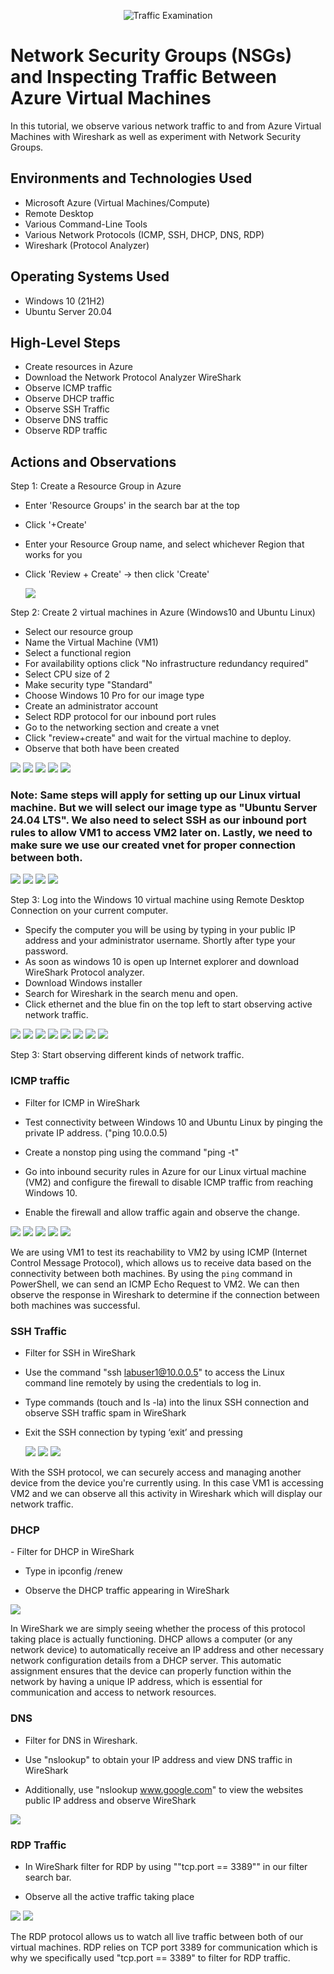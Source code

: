 <p align="center">
<img src="https://i.imgur.com/Ua7udoS.png" alt="Traffic Examination"/>
</p>

<h1>Network Security Groups (NSGs) and Inspecting Traffic Between Azure Virtual Machines</h1>
In this tutorial, we observe various network traffic to and from Azure Virtual Machines with Wireshark as well as experiment with Network Security Groups. <br />






<h2>Environments and Technologies Used</h2>

- Microsoft Azure (Virtual Machines/Compute)
- Remote Desktop
- Various Command-Line Tools
- Various Network Protocols (ICMP, SSH, DHCP, DNS, RDP)
- Wireshark (Protocol Analyzer)

<h2>Operating Systems Used </h2>

- Windows 10 (21H2)
- Ubuntu Server 20.04

<h2>High-Level Steps</h2>

- Create resources in Azure
- Download the Network Protocol Analyzer WireShark
- Observe ICMP traffic
- Observe DHCP traffic
- Observe SSH Traffic
- Observe DNS traffic
- Observe RDP traffic

<h2>Actions and Observations</h2>

Step 1: Create a Resource Group in Azure
   - Enter 'Resource Groups' in the search bar at the top
   - Click '+Create'
   - Enter your Resource Group  name, and select whichever Region that works for you
   - Click 'Review + Create' -> then click 'Create'
     
     <img src= "https://i.imgur.com/fuhZugT.png">

Step 2: Create 2 virtual machines in Azure (Windows10 and Ubuntu Linux)
- Select our resource group
- Name the Virtual Machine (VM1)
- Select a functional region
- For availability options click "No infrastructure redundancy required"
- Select CPU size of 2
- Make security type "Standard"
- Choose Windows 10 Pro for our image type
- Create an administrator account
- Select RDP protocol for our inbound port rules
- Go to the networking section and create a vnet
- Click "review+create" and wait for the virtual machine to deploy.
- Observe that both have been created
  
<img src="https://i.imgur.com/AGPRnP8.png">

<img src="https://i.imgur.com/GgwWDzZ.png">

<img src="https://i.imgur.com/D2IzUca.png">

<img src="https://i.imgur.com/9YJhBr7.png">

<img src="https://i.imgur.com/Yg5vHQx.png">

<h3>Note: Same steps will apply for setting up our Linux virtual machine. But we will select our image type as "Ubuntu Server 24.04 LTS". We also need to select SSH as our inbound port rules to allow VM1 to access VM2 later on. Lastly, we need to make sure we use our created vnet for proper connection between both. </h3>

<img src="https://i.imgur.com/iEotZXw.png">

<img src="https://i.imgur.com/Ip5KCjk.png">

<img src="https://i.imgur.com/S7TbMJu.png">

<img src="https://i.imgur.com/3YmKS32.png">

Step 3: Log into the Windows 10 virtual machine using Remote Desktop Connection on your current computer.
- Specify the computer you will be using by typing in your public IP address and your administrator username. Shortly after type your password.
- As soon as windows 10 is open up Internet explorer and download WireShark Protocol analyzer.
- Download Windows installer
- Search for Wireshark in the search menu and open.
- Click ethernet and the blue fin on the top left to start observing active network traffic.

<img src="https://i.imgur.com/tKlpn78.png">

<img src="https://i.imgur.com/Ug38MJS.png">

<img src="https://i.imgur.com/sOeXufd.png">

<img src="https://i.imgur.com/kXnKqua.png">

<img src="https://i.imgur.com/LJsD1Nc.png">

<img src="https://i.imgur.com/IDtLwm9.png">

<img src="https://i.imgur.com/67L4rmG.png">

<img src="https://i.imgur.com/cf8gjpp.png">

Step 3: Start observing different kinds of network traffic.

<h3>ICMP traffic </h3>

   - Filter for ICMP in WireShark
     
   - Test connectivity between Windows 10 and Ubuntu Linux by pinging the private IP address. ("ping 10.0.0.5)
   
   - Create a nonstop ping using the command "ping -t"
   
   - Go into inbound security rules in Azure for our Linux virtual machine (VM2) and configure the firewall to disable ICMP traffic from reaching Windows 10.
     
   - Enable the firewall and allow traffic again and observe the change.
     
<img src="https://i.imgur.com/qY3QmB7.png">

<img src="https://i.imgur.com/XYwls64.png">

<img src="https://i.imgur.com/ZmM5l5i.png">

<img src="https://i.imgur.com/jbedNxJ.png">

<img src="https://i.imgur.com/R6DPE0u.png">

We are using VM1 to test its reachability to VM2 by using ICMP (Internet Control Message Protocol), which allows us to receive data based on the connectivity between both machines. By using the `ping` command in PowerShell, we can send an ICMP Echo Request to VM2. We can then observe the response in Wireshark to determine if the connection between both machines was successful.

<h3>SSH Traffic</h3>

- Filter for SSH in WireShark

- Use the command "ssh labuser1@10.0.0.5" to access the Linux command line remotely by using the credentials to log in.

- Type commands (touch and ls -la) into the linux SSH connection and observe SSH traffic spam in WireShark
  
- Exit the SSH connection by typing ‘exit’ and pressing

  <img src="https://i.imgur.com/CIrC4Zr.png">

  <img src="https://i.imgur.com/H1lYoy6.png">

  <img src="https://i.imgur.com/ZdTTlXR.png">

With the SSH protocol, we can securely access and managing another device from the device you're currently using. In this case VM1 is accessing VM2 and we can observe all this activity in Wireshark which will display our network traffic.

  <h3>DHCP</h3>
  - Filter for DHCP in WireShark
  
  - Type in ipconfig /renew  
  
  - Observe the DHCP traffic appearing in WireShark

   <img src="https://i.imgur.com/XigPV1G.png">

In WireShark we are simply seeing whether the process of this protocol taking place is actually functioning. DHCP allows a computer (or any network device) to automatically receive an IP address and other necessary network configuration details from a DHCP server. This automatic assignment ensures that the device can properly function within the network by having a unique IP address, which is essential for communication and access to network resources.

<h3>DNS </h3>

- Filter for DNS in Wireshark.

- Use "nslookup" to obtain your IP address and view DNS traffic in WireShark

- Additionally, use "nslookup www.google.com" to view the websites public IP address and observe WireShark

<img src="https://i.imgur.com/Kxafhga.png">

<h3>RDP Traffic</h3>

- In WireShark filter for RDP by using ""tcp.port == 3389"" in our filter search bar.
  
- Observe all the active traffic taking place

<img src="https://i.imgur.com/zsdLNMm.png">

<img src="https://i.imgur.com/rfB8QNx.png">

The RDP protocol allows us to watch all live traffic between both of our virtual machines. RDP relies on TCP port 3389 for communication which is why we specifically used "tcp.port == 3389" to filter for RDP traffic.




